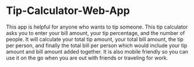 # Tip-Calculator-Web-App
This app is helpful for anyone who wants to tip someone. This tip calculator asks you to enter your bill amount, your tip percentage, and the number of people. It will calculate your total tip amount, your total bill amount, the tip per person, and finally the total bill per person which would include your tip amount and bill amount added together. It is also mobile friendly so you can use it on the go when you are out with friends or traveling for work.
